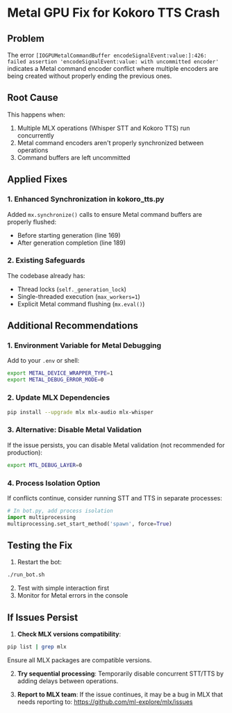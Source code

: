 # Metal GPU Fix for Kokoro TTS Crash

## Problem
The error `[IOGPUMetalCommandBuffer encodeSignalEvent:value:]:426: failed assertion 'encodeSignalEvent:value: with uncommitted encoder'` indicates a Metal command encoder conflict where multiple encoders are being created without properly ending the previous ones.

## Root Cause
This happens when:
1. Multiple MLX operations (Whisper STT and Kokoro TTS) run concurrently
2. Metal command encoders aren't properly synchronized between operations
3. Command buffers are left uncommitted

## Applied Fixes

### 1. Enhanced Synchronization in kokoro_tts.py
Added `mx.synchronize()` calls to ensure Metal command buffers are properly flushed:
- Before starting generation (line 169)
- After generation completion (line 189)

### 2. Existing Safeguards
The codebase already has:
- Thread locks (`self._generation_lock`)
- Single-threaded execution (`max_workers=1`)
- Explicit Metal command flushing (`mx.eval()`)

## Additional Recommendations

### 1. Environment Variable for Metal Debugging
Add to your `.env` or shell:
```bash
export METAL_DEVICE_WRAPPER_TYPE=1
export METAL_DEBUG_ERROR_MODE=0
```

### 2. Update MLX Dependencies
```bash
pip install --upgrade mlx mlx-audio mlx-whisper
```

### 3. Alternative: Disable Metal Validation
If the issue persists, you can disable Metal validation (not recommended for production):
```bash
export MTL_DEBUG_LAYER=0
```

### 4. Process Isolation Option
If conflicts continue, consider running STT and TTS in separate processes:
```python
# In bot.py, add process isolation
import multiprocessing
multiprocessing.set_start_method('spawn', force=True)
```

## Testing the Fix

1. Restart the bot:
```bash
./run_bot.sh
```

2. Test with simple interaction first
3. Monitor for Metal errors in the console

## If Issues Persist

1. **Check MLX versions compatibility**:
```bash
pip list | grep mlx
```
Ensure all MLX packages are compatible versions.

2. **Try sequential processing**:
Temporarily disable concurrent STT/TTS by adding delays between operations.

3. **Report to MLX team**:
If the issue continues, it may be a bug in MLX that needs reporting to: https://github.com/ml-explore/mlx/issues